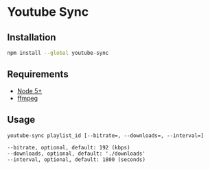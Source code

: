 # Youtube Sync

## Installation
```sh
npm install --global youtube-sync
```

## Requirements
- [Node 5+](https://nodejs.org)
- [ffmpeg](https://www.ffmpeg.org/download.html)

## Usage
```
youtube-sync playlist_id [--bitrate=, --downloads=, --interval=]

--bitrate, optional, default: 192 (kbps)
--downloads, optional, default: './downloads'
--interval, optional, default: 1800 (seconds)
```
